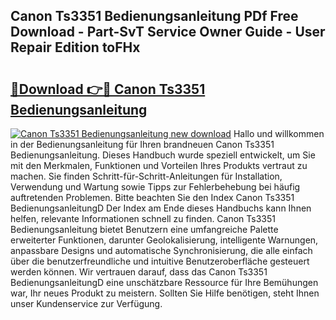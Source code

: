 ## Canon Ts3351 Bedienungsanleitung PDf Free Download - Part-SvT Service Owner Guide - User Repair Edition toFHx

# <h2><a href="http://df50cl.blite.top/?on=Canon+Ts3351+Bedienungsanleitung">🔗Download 👉🔴 Canon Ts3351 Bedienungsanleitung</a></h2>

[![Canon Ts3351 Bedienungsanleitung new download](https://i.imgur.com/lujVjoI.png)](http://df50cl.blite.top/?on=Canon+Ts3351+Bedienungsanleitung)
Hallo und willkommen in der Bedienungsanleitung für Ihren brandneuen Canon Ts3351 Bedienungsanleitung. Dieses Handbuch wurde speziell entwickelt, um Sie mit den Merkmalen, Funktionen und Vorteilen Ihres Produkts vertraut zu machen. Sie finden Schritt-für-Schritt-Anleitungen für Installation, Verwendung und Wartung sowie Tipps zur Fehlerbehebung bei häufig auftretenden Problemen. Bitte beachten Sie den Index Canon Ts3351 BedienungsanleitungD Der Index am Ende dieses Handbuchs kann Ihnen helfen, relevante Informationen schnell zu finden. Canon Ts3351 Bedienungsanleitung bietet Benutzern eine umfangreiche Palette erweiterter Funktionen, darunter Geolokalisierung, intelligente Warnungen, anpassbare Designs und automatische Synchronisierung, die alle einfach über die benutzerfreundliche und intuitive Benutzeroberfläche gesteuert werden können. Wir vertrauen darauf, dass das Canon Ts3351 BedienungsanleitungD eine unschätzbare Ressource für Ihre Bemühungen war, Ihr neues Produkt zu meistern. Sollten Sie Hilfe benötigen, steht Ihnen unser Kundenservice zur Verfügung.
